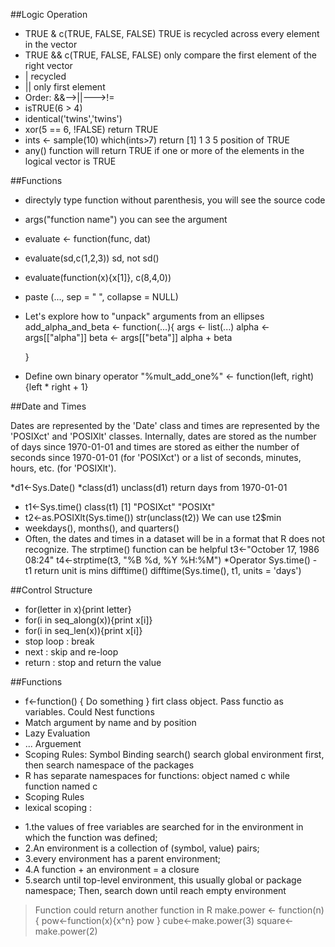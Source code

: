 ##Logic Operation

* TRUE & c(TRUE, FALSE, FALSE)    TRUE is recycled across every element in the vector
* TRUE && c(TRUE, FALSE, FALSE)   only compare the first element of the right vector
* | recycled
* || only first element
* Order: &&-->||--->!=
* isTRUE(6 > 4)
* identical('twins','twins')
* xor(5 == 6, !FALSE)  return TRUE
* ints <- sample(10)     which(ints>7)  return [1] 1 3 5   position of TRUE
* any() function will return TRUE if one or more of the elements in the logical vector is TRUE

##Functions

* directyly type function without parenthesis, you will see the source code
* args("function name")  you can see the argument
* evaluate <- function(func, dat)
* evaluate(sd,c(1,2,3))   sd, not sd()
* evaluate(function(x){x[1]}, c(8,4,0))
* paste (..., sep = " ", collapse = NULL)
* Let's explore how to "unpack" arguments from an ellipses
    add_alpha_and_beta <- function(...){
      args <- list(...)
      alpha <- args[["alpha"]]
      beta  <- args[["beta"]]
      alpha + beta 
    
    }
    
* Define own binary operator 
    "%mult_add_one%" <- function(left, right){left * right + 1}


##Date and Times

Dates are represented by the 'Date' class and times are represented by the 'POSIXct' and 'POSIXlt' classes. 
Internally, dates are stored as the number of days since 1970-01-01 and times are stored as either the number 
of seconds since 1970-01-01 (for 'POSIXct') or a list of seconds, minutes, hours, etc. (for 'POSIXlt').

*d1<-Sys.Date()
*class(d1)    unclass(d1) return days from 1970-01-01
* t1<-Sys.time()   class(t1)   [1] "POSIXct" "POSIXt" 
* t2<-as.POSIXlt(Sys.time())  str(unclass(t2))     We can use t2$min
*  weekdays(), months(), and quarters()
* Often, the dates and times in a dataset will be in a format that R does not recognize. The strptime() function can be helpful
      t3<-"October 17, 1986 08:24"
      t4<-strptime(t3, "%B %d, %Y %H:%M")
*Operator 
        Sys.time() - t1   return unit is mins
        difftime()    difftime(Sys.time(), t1, units = 'days')
        

##Control Structure

* for(letter in x){print letter}
* for(i in seq_along(x)){print x[i]}
* for(i in seq_len(x)){print x[i]}
* stop loop : break      
* next  : skip and re-loop
* return : stop and return the value

##Functions

* f<-function(<argument>) { Do something }   firt class object. Pass functio as variables. Could Nest functions
* Match argument by name and by position
* Lazy Evaluation  
* ... Arguement     
* Scoping Rules: Symbol Binding     search()  search global environment first, then search namespace of the packages
* R has separate namespaces for functions: object named c while function named c
* Scoping Rules
* lexical scoping :
- 1.the values of free variables are searched for in the environment in which the function was defined;
- 2.An environment is a collection of (symbol, value) pairs;
- 3.every environment has a parent environment;
- 4.A function + an environment = a closure 
- 5.search until top-level environment, this usually global or package namespace; Then, search down until reach empty environment

>Function could return another function in R
make.power <- function(n) {
    pow<-function(x){x^n}
    pow
}
cube<-make.power(3)
square<-make.power(2)
                    

  
